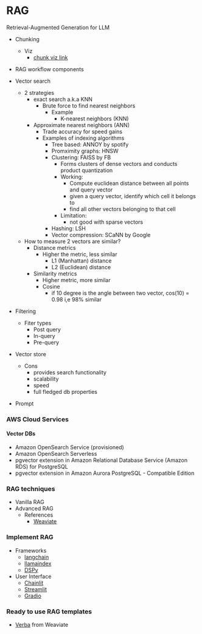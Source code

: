 # RAG
Retrieval-Augmented Generation for LLM

- Chunking
    - Viz
        - [chunk viz link](https://chunkviz.up.railway.app/)

- RAG workflow components

- Vector search
    - 2 strategies
        - exact search a.k.a KNN
            - Brute force to find nearest neighbors
                - Example
                    - K-nearest neighbors (KNN)
        - Approximate nearest neighbors (ANN)
            - Trade accuracy for speed gains
            - Examples of indexing algorithms
                - Tree based: ANNOY by spotify
                - Promximity graphs: HNSW
                - Clustering: FAISS by FB
                    - Forms clusters of dense vectors and conducts product quantization
                    - Working:
                        - Compute euclidean distance between all points and query vector
                        - given a query vector, identify which cell it belongs to
                        - find all other vectors belonging to that cell
                    - Limitation:
                        - not good with sparse vectors
                - Hashing: LSH
                - Vector compression: SCaNN by Google
    - How to measure 2 vectors are similar?
        - Distance metrics
            - Higher the metric, less similar
                - L1 (Manhattan) distance
                - L2 (Euclidean) distance
        - Similarity metrics
            - Higher metric, more similar
            - Cosine
                - if 10 degree is the angle between two vector, cos(10) = 0.98 i,e 98% similar
- Filtering
    - Fiter types
        - Post query
        - In-query
        - Pre-query


- Vector store
    - Cons
        - provides search functionality
        - scalability
        - speed
        - full fledged db properties
- Prompt

### AWS Cloud Services

#### Vector DBs

- Amazon OpenSearch Service (provisioned)
- Amazon OpenSearch Serverless
- pgvector extension in Amazon Relational Database Service (Amazon RDS) for PostgreSQL
- pgvector extension in Amazon Aurora PostgreSQL - Compatible Edition

### RAG techniques 

- Vanilla RAG
- Advanced RAG
    - References
        - [Weaviate](https://weaviate.io/blog/advanced-rag)

### Implement RAG 

- Frameworks
    - [langchain](https://www.langchain.com/)
    - [llamaindex](https://www.llamaindex.ai/)
    - [DSPy](https://dspy.ai/)
- User Interface
    - [Chainlit](https://docs.chainlit.io/get-started/overview)
    - [Streamlit](https://docs.streamlit.io/)
    - [Gradio](https://www.gradio.app/docs)
      
### Ready to use RAG templates
- [Verba](https://github.com/weaviate/Verba) from Weaviate

